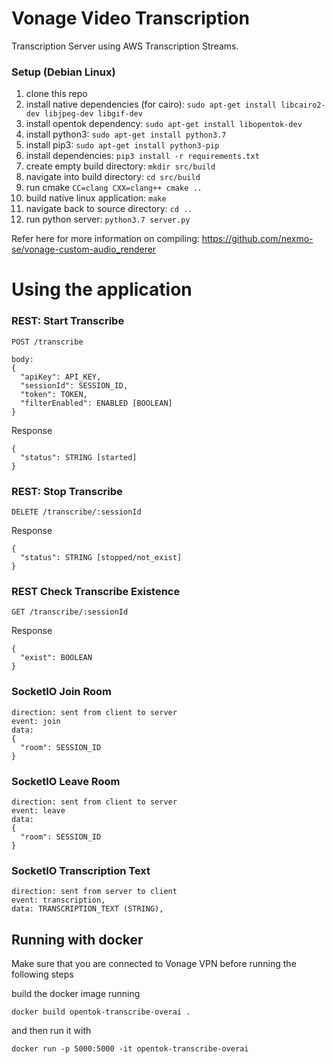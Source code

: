 # Vonage Video Transcription
Transcription Server using AWS Transcription Streams.

### Setup (Debian Linux)
1. clone this repo
2. install native dependencies (for cairo): `sudo apt-get install libcairo2-dev libjpeg-dev libgif-dev`
3. install opentok dependency: `sudo apt-get install libopentok-dev`
4. install python3: `sudo apt-get install python3.7`
5. install pip3: `sudo apt-get install python3-pip`
6. install dependencies: `pip3 install -r requirements.txt`
7. create empty build directory: `mkdir src/build`
8. navigate into build directory: `cd src/build`
9. run cmake `CC=clang CXX=clang++ cmake ..`
10. build native linux application: `make`
11. navigate back to source directory: `cd ..`
12. run python server: `python3.7 server.py`

Refer here for more information on compiling: https://github.com/nexmo-se/vonage-custom-audio_renderer

# Using the application

### REST: Start Transcribe
```
POST /transcribe

body:
{
  "apiKey": API_KEY,
  "sessionId": SESSION_ID,
  "token": TOKEN,
  "filterEnabled": ENABLED [BOOLEAN]
}
```

Response
```
{
  "status": STRING [started]
}
```

### REST: Stop Transcribe
```
DELETE /transcribe/:sessionId
```

Response
```
{
  "status": STRING [stopped/not_exist]
}
```

### REST Check Transcribe Existence
```
GET /transcribe/:sessionId
```

Response
```
{
  "exist": BOOLEAN
}
```


### SocketIO Join Room
```
direction: sent from client to server
event: join
data:
{
  "room": SESSION_ID
}
```

### SocketIO Leave Room
```
direction: sent from client to server
event: leave
data:
{
  "room": SESSION_ID
}
```

### SocketIO Transcription Text
```
direction: sent from server to client
event: transcription,
data: TRANSCRIPTION_TEXT (STRING),
```

## Running with docker

Make sure that you are connected to Vonage VPN before running the following steps

build the docker image running

`docker build opentok-transcribe-overai .`

and then run it with

`docker run -p 5000:5000 -it opentok-transcribe-overai`

